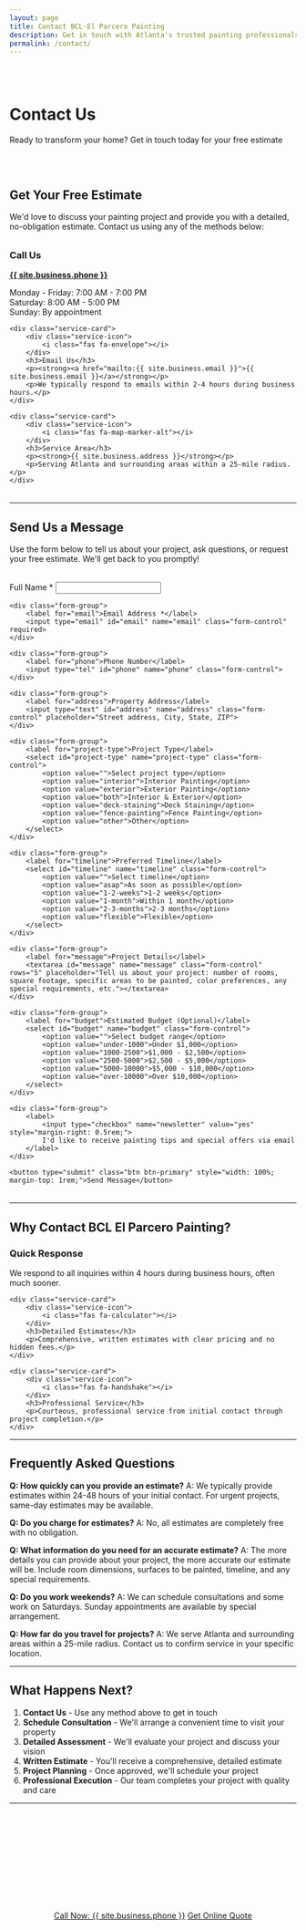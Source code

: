 ```yaml
---
layout: page
title: Contact BCL-El Parcero Painting
description: Get in touch with Atlanta's trusted painting professionals. Call, email, or use our contact form for your free painting estimate.
permalink: /contact/
---
```


<div class="hero" style="padding: 2rem 0;">
    <div class="wrapper">
        <h1>Contact Us</h1>
        <p>Ready to transform your home? Get in touch today for your free estimate</p>
    </div>
</div>

## Get Your Free Estimate

We'd love to discuss your painting project and provide you with a detailed, no-obligation estimate. Contact us using any of the methods below:

<div class="services-grid" style="margin: 2rem 0;">
    <div class="service-card">
        <div class="service-icon">
            <i class="fas fa-phone"></i>
        </div>
        <h3>Call Us</h3>
        <p><strong><a href="tel:{{ site.business.phone }}">{{ site.business.phone }}</a></strong></p>
        <p>Monday - Friday: 7:00 AM - 7:00 PM<br>
        Saturday: 8:00 AM - 5:00 PM<br>
        Sunday: By appointment</p>
    </div>

    <div class="service-card">
        <div class="service-icon">
            <i class="fas fa-envelope"></i>
        </div>
        <h3>Email Us</h3>
        <p><strong><a href="mailto:{{ site.business.email }}">{{ site.business.email }}</a></strong></p>
        <p>We typically respond to emails within 2-4 hours during business hours.</p>
    </div>

    <div class="service-card">
        <div class="service-icon">
            <i class="fas fa-map-marker-alt"></i>
        </div>
        <h3>Service Area</h3>
        <p><strong>{{ site.business.address }}</strong></p>
        <p>Serving Atlanta and surrounding areas within a 25-mile radius.</p>
    </div>
</div>

---

## Send Us a Message

Use the form below to tell us about your project, ask questions, or request your free estimate. We'll get back to you promptly!

<form action="https://formspree.io/f/{{ site.formspree_id }}" method="POST" style="max-width: 600px; margin: 2rem auto;">
    <input type="hidden" name="_next" value="{{ site.url }}/thank-you/">
    <input type="hidden" name="_subject" value="New Contact Form Submission - {{ site.business.name }}">
    <div class="form-group">
        <label for="name">Full Name *</label>
        <input type="text" id="name" name="name" class="form-control" required>
    </div>

    <div class="form-group">
        <label for="email">Email Address *</label>
        <input type="email" id="email" name="email" class="form-control" required>
    </div>

    <div class="form-group">
        <label for="phone">Phone Number</label>
        <input type="tel" id="phone" name="phone" class="form-control">
    </div>

    <div class="form-group">
        <label for="address">Property Address</label>
        <input type="text" id="address" name="address" class="form-control" placeholder="Street address, City, State, ZIP">
    </div>

    <div class="form-group">
        <label for="project-type">Project Type</label>
        <select id="project-type" name="project-type" class="form-control">
            <option value="">Select project type</option>
            <option value="interior">Interior Painting</option>
            <option value="exterior">Exterior Painting</option>
            <option value="both">Interior & Exterior</option>
            <option value="deck-staining">Deck Staining</option>
            <option value="fence-painting">Fence Painting</option>
            <option value="other">Other</option>
        </select>
    </div>

    <div class="form-group">
        <label for="timeline">Preferred Timeline</label>
        <select id="timeline" name="timeline" class="form-control">
            <option value="">Select timeline</option>
            <option value="asap">As soon as possible</option>
            <option value="1-2-weeks">1-2 weeks</option>
            <option value="1-month">Within 1 month</option>
            <option value="2-3-months">2-3 months</option>
            <option value="flexible">Flexible</option>
        </select>
    </div>

    <div class="form-group">
        <label for="message">Project Details</label>
        <textarea id="message" name="message" class="form-control" rows="5" placeholder="Tell us about your project: number of rooms, square footage, specific areas to be painted, color preferences, any special requirements, etc."></textarea>
    </div>

    <div class="form-group">
        <label for="budget">Estimated Budget (Optional)</label>
        <select id="budget" name="budget" class="form-control">
            <option value="">Select budget range</option>
            <option value="under-1000">Under $1,000</option>
            <option value="1000-2500">$1,000 - $2,500</option>
            <option value="2500-5000">$2,500 - $5,000</option>
            <option value="5000-10000">$5,000 - $10,000</option>
            <option value="over-10000">Over $10,000</option>
        </select>
    </div>

    <div class="form-group">
        <label>
            <input type="checkbox" name="newsletter" value="yes" style="margin-right: 0.5rem;">
            I'd like to receive painting tips and special offers via email
        </label>
    </div>

    <button type="submit" class="btn btn-primary" style="width: 100%; margin-top: 1rem;">Send Message</button>
</form>

---

## Why Contact BCL El Parcero Painting?

<div class="services-grid">
    <div class="service-card">
        <div class="service-icon">
            <i class="fas fa-clock"></i>
        </div>
        <h3>Quick Response</h3>
        <p>We respond to all inquiries within 4 hours during business hours, often much sooner.</p>
    </div>

    <div class="service-card">
        <div class="service-icon">
            <i class="fas fa-calculator"></i>
        </div>
        <h3>Detailed Estimates</h3>
        <p>Comprehensive, written estimates with clear pricing and no hidden fees.</p>
    </div>

    <div class="service-card">
        <div class="service-icon">
            <i class="fas fa-handshake"></i>
        </div>
        <h3>Professional Service</h3>
        <p>Courteous, professional service from initial contact through project completion.</p>
    </div>
</div>

---

## Frequently Asked Questions

**Q: How quickly can you provide an estimate?**
A: We typically provide estimates within 24-48 hours of your initial contact. For urgent projects, same-day estimates may be available.

**Q: Do you charge for estimates?**
A: No, all estimates are completely free with no obligation.

**Q: What information do you need for an accurate estimate?**
A: The more details you can provide about your project, the more accurate our estimate will be. Include room dimensions, surfaces to be painted, timeline, and any special requirements.

**Q: Do you work weekends?**
A: We can schedule consultations and some work on Saturdays. Sunday appointments are available by special arrangement.

**Q: How far do you travel for projects?**
A: We serve Atlanta and surrounding areas within a 25-mile radius. Contact us to confirm service in your specific location.

---

## What Happens Next?

1. **Contact Us** - Use any method above to get in touch
2. **Schedule Consultation** - We'll arrange a convenient time to visit your property
3. **Detailed Assessment** - We'll evaluate your project and discuss your vision
4. **Written Estimate** - You'll receive a comprehensive, detailed estimate
5. **Project Planning** - Once approved, we'll schedule your project
6. **Professional Execution** - Our team completes your project with quality and care

---

<div style="background: var(--primary-color); color: white; padding: 2rem; border-radius: 10px; text-align: center; margin: 2rem 0;">
    <h3 style="color: white;">Ready to Get Started?</h3>
    <p>Don't wait to transform your home. Contact BCL El Parcero Painting today and discover why Atlanta homeowners choose us for their painting needs.</p>
    <div class="cta-buttons">
        <a href="tel:{{ site.business.phone }}" class="btn btn-primary">Call Now: {{ site.business.phone }}</a>
        <a href="{{ '/get-quote/' | relative_url }}" class="btn btn-secondary">Get Online Quote</a>
    </div>
</div>